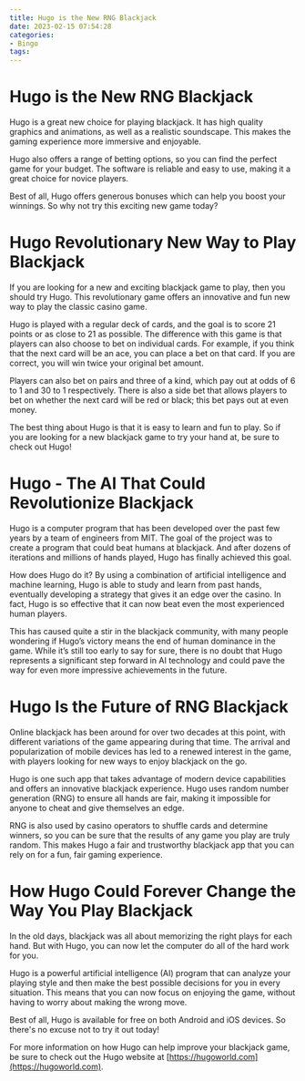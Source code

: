 ```yaml
---
title: Hugo is the New RNG Blackjack
date: 2023-02-15 07:54:28
categories:
- Bingo
tags:
---
```



#  Hugo is the New RNG Blackjack

Hugo is a great new choice for playing blackjack. It has high quality graphics and animations, as well as a realistic soundscape. This makes the gaming experience more immersive and enjoyable.

 Hugo also offers a range of betting options, so you can find the perfect game for your budget. The software is reliable and easy to use, making it a great choice for novice players.

Best of all, Hugo offers generous bonuses which can help you boost your winnings. So why not try this exciting new game today?

#  Hugo Revolutionary New Way to Play Blackjack 

If you are looking for a new and exciting blackjack game to play, then you should try Hugo. This revolutionary game offers an innovative and fun new way to play the classic casino game. 

Hugo is played with a regular deck of cards, and the goal is to score 21 points or as close to 21 as possible. The difference with this game is that players can also choose to bet on individual cards. For example, if you think that the next card will be an ace, you can place a bet on that card. If you are correct, you will win twice your original bet amount. 

Players can also bet on pairs and three of a kind, which pay out at odds of 6 to 1 and 30 to 1 respectively. There is also a side bet that allows players to bet on whether the next card will be red or black; this bet pays out at even money. 

The best thing about Hugo is that it is easy to learn and fun to play. So if you are looking for a new blackjack game to try your hand at, be sure to check out Hugo!

#  Hugo - The AI That Could Revolutionize Blackjack 

Hugo is a computer program that has been developed over the past few years by a team of engineers from MIT. The goal of the project was to create a program that could beat humans at blackjack. And after dozens of iterations and millions of hands played, Hugo has finally achieved this goal.

How does Hugo do it? By using a combination of artificial intelligence and machine learning, Hugo is able to study and learn from past hands, eventually developing a strategy that gives it an edge over the casino. In fact, Hugo is so effective that it can now beat even the most experienced human players.

This has caused quite a stir in the blackjack community, with many people wondering if Hugo’s victory means the end of human dominance in the game. While it’s still too early to say for sure, there is no doubt that Hugo represents a significant step forward in AI technology and could pave the way for even more impressive achievements in the future.

#  Hugo Is the Future of RNG Blackjack 

Online blackjack has been around for over two decades at this point, with different variations of the game appearing during that time. The arrival and popularization of mobile devices has led to a renewed interest in the game, with players looking for new ways to enjoy blackjack on the go.

Hugo is one such app that takes advantage of modern device capabilities and offers an innovative blackjack experience. Hugo uses random number generation (RNG) to ensure all hands are fair, making it impossible for anyone to cheat and give themselves an edge.

RNG is also used by casino operators to shuffle cards and determine winners, so you can be sure that the results of any game you play are truly random. This makes Hugo a fair and trustworthy blackjack app that you can rely on for a fun, fair gaming experience.

#  How Hugo Could Forever Change the Way You Play Blackjack

In the old days, blackjack was all about memorizing the right plays for each hand. But with Hugo, you can now let the computer do all of the hard work for you.

Hugo is a powerful artificial intelligence (AI) program that can analyze your playing style and then make the best possible decisions for you in every situation. This means that you can now focus on enjoying the game, without having to worry about making the wrong move.

Best of all, Hugo is available for free on both Android and iOS devices. So there's no excuse not to try it out today!

For more information on how Hugo can help improve your blackjack game, be sure to check out the Hugo website at [https://hugoworld.com](https://hugoworld.com).